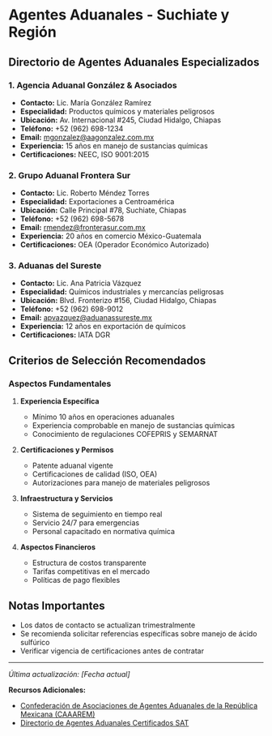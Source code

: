 # Agentes Aduanales - Suchiate y Región

## Directorio de Agentes Aduanales Especializados

### 1. Agencia Aduanal González & Asociados

- **Contacto:** Lic. María González Ramírez
- **Especialidad:** Productos químicos y materiales peligrosos
- **Ubicación:** Av. Internacional #245, Ciudad Hidalgo, Chiapas
- **Teléfono:** +52 (962) 698-1234
- **Email:** [mgonzalez@aagonzalez.com.mx](mailto:mgonzalez@aagonzalez.com.mx)
- **Experiencia:** 15 años en manejo de sustancias químicas
- **Certificaciones:** NEEC, ISO 9001:2015

### 2. Grupo Aduanal Frontera Sur

- **Contacto:** Lic. Roberto Méndez Torres
- **Especialidad:** Exportaciones a Centroamérica
- **Ubicación:** Calle Principal #78, Suchiate, Chiapas
- **Teléfono:** +52 (962) 698-5678
- **Email:** [rmendez@fronterasur.com.mx](mailto:rmendez@fronterasur.com.mx)
- **Experiencia:** 20 años en comercio México-Guatemala
- **Certificaciones:** OEA (Operador Económico Autorizado)

### 3. Aduanas del Sureste

- **Contacto:** Lic. Ana Patricia Vázquez
- **Especialidad:** Químicos industriales y mercancías peligrosas
- **Ubicación:** Blvd. Fronterizo #156, Ciudad Hidalgo, Chiapas
- **Teléfono:** +52 (962) 698-9012
- **Email:** [apvazquez@aduanassureste.mx](mailto:apvazquez@aduanassureste.mx)
- **Experiencia:** 12 años en exportación de químicos
- **Certificaciones:** IATA DGR

## Criterios de Selección Recomendados

### Aspectos Fundamentales

1. **Experiencia Específica**

   - Mínimo 10 años en operaciones aduanales
   - Experiencia comprobable en manejo de sustancias químicas
   - Conocimiento de regulaciones COFEPRIS y SEMARNAT

2. **Certificaciones y Permisos**

   - Patente aduanal vigente
   - Certificaciones de calidad (ISO, OEA)
   - Autorizaciones para manejo de materiales peligrosos

3. **Infraestructura y Servicios**

   - Sistema de seguimiento en tiempo real
   - Servicio 24/7 para emergencias
   - Personal capacitado en normativa química

4. **Aspectos Financieros**
   - Estructura de costos transparente
   - Tarifas competitivas en el mercado
   - Políticas de pago flexibles

## Notas Importantes

- Los datos de contacto se actualizan trimestralmente
- Se recomienda solicitar referencias específicas sobre manejo de ácido sulfúrico
- Verificar vigencia de certificaciones antes de contratar

---

_Última actualización: [Fecha actual]_

**Recursos Adicionales:**

- [Confederación de Asociaciones de Agentes Aduanales de la República Mexicana (CAAAREM)](https://www.caaarem.mx)
- [Directorio de Agentes Aduanales Certificados SAT](https://www.sat.gob.mx)
